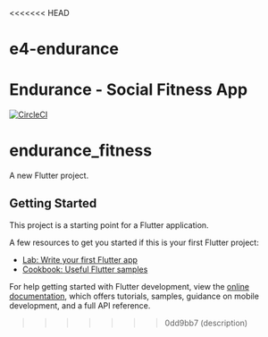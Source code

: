 <<<<<<< HEAD
# e4-endurance
Endurance - Social Fitness App
=======
[![CircleCI](https://dl.circleci.com/insights-snapshot/gh/SalmaanSuli/Endurance/sprint3branch/workflow/badge.svg?window=24h)](https://app.circleci.com/insights/github/SalmaanSuli/Endurance/workflows/workflow/overview?branch=sprint3branch&reporting-window=last-24-hours&insights-snapshot=true)

# endurance_fitness

A new Flutter project.

## Getting Started

This project is a starting point for a Flutter application.

A few resources to get you started if this is your first Flutter project:

- [Lab: Write your first Flutter app](https://docs.flutter.dev/get-started/codelab)
- [Cookbook: Useful Flutter samples](https://docs.flutter.dev/cookbook)

For help getting started with Flutter development, view the
[online documentation](https://docs.flutter.dev/), which offers tutorials,
samples, guidance on mobile development, and a full API reference.
>>>>>>> 0dd9bb7 (description)
